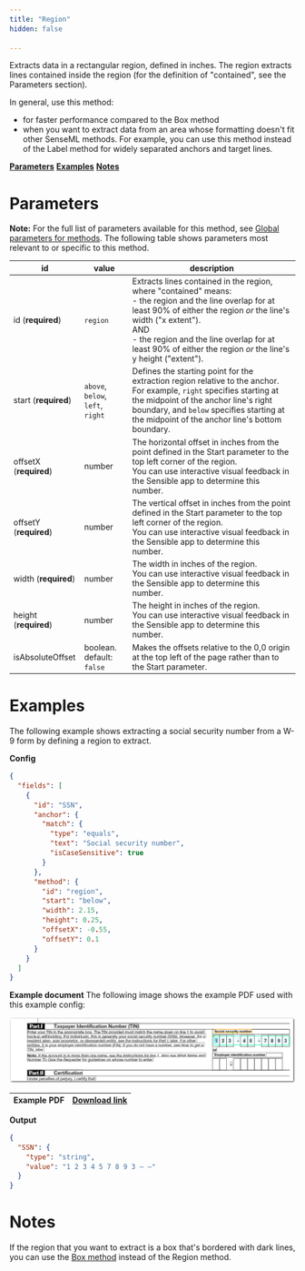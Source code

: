 ```yaml
---
title: "Region"
hidden: false

---
```


Extracts data in a rectangular region, defined in inches. The region extracts lines contained inside the region (for the definition of "contained", see the Parameters section). 

In general, use this method:

- for faster performance compared to the Box method
-  when you want to extract data from an area whose formatting doesn't fit other SenseML methods. For example, you can use this method instead of the Label method for widely separated anchors and target lines.

[**Parameters**](doc:region#parameters)
[**Examples**](doc:region#examples)
[**Notes**](doc:region#notes)

Parameters
====

**Note:** For the full list of parameters available for this method, see [Global parameters for methods](doc:method#global-parameters-for-methods). The following table shows parameters most relevant to or specific to this method.

| id                     | value                             | description                                                  |
| ---------------------- | --------------------------------- | ------------------------------------------------------------ |
| id (**required**)      | `region`                          | Extracts lines contained in the region, where "contained" means:<br/>  - the region and the line overlap for at least 90% of either the region *or* the line's width ("x extent").<br/> AND<br/> - the region and the line overlap for at least 90% of either the region *or* the line's y  height ("extent"). |
| start (**required**)   | `above`, `below`, `left`, `right` | Defines the starting point for the extraction region relative to the anchor. For example,  `right`  specifies starting at the midpoint of the anchor line's right boundary, and `below` specifies starting at the midpoint of the anchor line's bottom boundary. |
| offsetX (**required**) | number                            | The horizontal offset in inches from the point defined in the Start parameter to the top left corner of the region.<br/>You can use interactive visual feedback in the Sensible app to determine this number. |
| offsetY (**required**) | number                            | The vertical offset in inches from the point defined in the Start parameter to the top left corner of the region.<br/>You can use interactive visual feedback in the Sensible app to determine this number. |
| width (**required**)   | number                            | The width in inches of the region. <br/>You can use interactive visual feedback in the Sensible app to determine this number. |
| height (**required**)  | number                            | The height in inches of the region. <br/>You can use interactive visual feedback in the Sensible app to determine this number. |
| isAbsoluteOffset       | boolean. default: `false`         | Makes the offsets relative to the 0,0 origin at the top left of the page rather than to the Start parameter. |

Examples
====

The following example shows extracting a social security number from a W-9 form by defining a region to extract.



**Config**

```json
{
  "fields": [
    {
      "id": "SSN",
      "anchor": {
        "match": {
          "type": "equals",
          "text": "Social security number",
          "isCaseSensitive": true
        }
      },
      "method": {
        "id": "region",
        "start": "below",
        "width": 2.15,
        "height": 0.25,
        "offsetX": -0.55,
        "offsetY": 0.1
      }
    }
  ]
}
```

**Example document**
The following image shows the example PDF used with this example config:

![Click to enlarge](https://raw.githubusercontent.com/sensible-hq/sensible-docs/main/readme-sync/assets/v0/images/final/region_ssn.png)

| Example PDF | [Download link](https://raw.githubusercontent.com/sensible-hq/sensible-docs/main/readme-sync/assets/v0/pdfs/region_w9.pdf) |
| ---------------------- | ---------------------------------------------------------------------------------------------------------------------------------- |

**Output**
```json
{
  "SSN": {
    "type": "string",
    "value": "1 2 3 4 5 7 8 9 3 – –"
  }
}
```


Notes
====

If the region that you want to extract is a box that's bordered with dark lines, you can use the [Box method](doc:box) instead of the Region method.